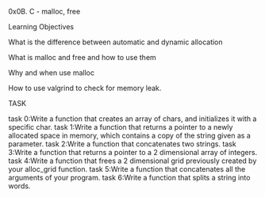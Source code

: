 0x0B. C - malloc, free

Learning Objectives

What is the difference between automatic and dynamic allocation

What is malloc and free and how to use them

Why and when use malloc

How to use valgrind to check for memory leak.

TASK

task 0:Write a function that creates an array of chars, and initializes it with a specific char.
task 1:Write a function that returns a pointer to a newly allocated space in memory, which contains a copy of the string given as a parameter.
task 2:Write a function that concatenates two strings.
task 3:Write a function that returns a pointer to a 2 dimensional array of integers.
task 4:Write a function that frees a 2 dimensional grid previously created by your alloc_grid function.
task 5:Write a function that concatenates all the arguments of your program.
task 6:Write a function that splits a string into words.
